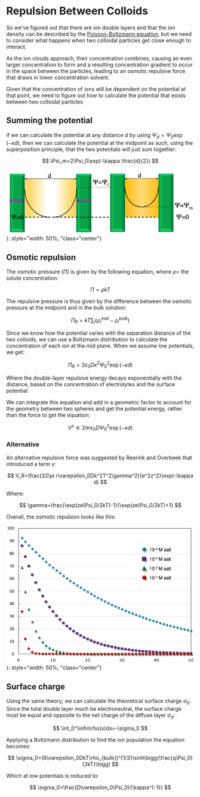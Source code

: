 #          Repulsion Between Colloids

So we've figured out that there are ion double layers and that the ion density can be described by the [Poisson-Boltzmann equation](../02b/#poisson-boltzmann-equation), but we need to consider what happens when two colloidal particles get close enough to interact.

As the ion clouds approach, their concentration combines, causing an even larger concentration to form and a resulting concentration gradient to occur in the space between the particles, leading to an osmotic repulsive force that draws in lower concentration solvent.

Given that the concentration of ions will be dependent on the potential at that point, we need to figure out how to calculate the potential that exists between two colloidal particles

## Summing the potential

if we can calculate the potential at any distance $d$ by using $\Psi_d=\Psi_0\exp(-\kappa d)$, then we can calculate the potential at the midpoint as such, using the superposition principle, that the two potentials will just sum together:

$$
\Psi_m=2\Psi_0\exp(-\kappa \frac{d}{2})
$$

![!superpositon](superpositon.png){: style="width: 50%; "class="center"}



## Osmotic repulsion

The osmotic pressure ($\Pi$) is given by the following equation, where $\rho=$ the solute concentration:

$$
\Pi=\rho kT
$$

The repulsive pressure is thus given by the difference between the osmotic pressure at the midpoint and in the bulk solution:

$$
\Pi_R=kT\sum_i(\rho_i^{mid}-\rho_i^{bulk})
$$

Since we know how the potential varies with the separation distance of the two colloids, we can use a Boltzmann distribution to calculate the concentration of each ion at the mid plane. When we assume low potentials, we get:

$$
\Pi_R=2\varepsilon_0D\kappa^2\Psi^2_0\exp(-\kappa d)
$$

Where the double-layer repulsive energy decays exponentially with the distance, based on the concentration of electrolytes and the surface potential

We can integrate this equation and add in a geometric factor to account for the geometry between two spheres and get the potential energy, rather than the force to get the equation:

$$
V^s\approxeq2\pi r\varepsilon_0D\Psi^2_0\exp(-\kappa d)
$$

### Alternative

An alternative repulsive force was suggested by Reerink and Overbeek that introduced a term $\gamma$:

$$
V_R=\frac{32\pi r\varepsilon_0Dk^2T^2\gamma^2}{e^2z^2}\exp(-\kappa d)
$$

Where:

$$
\gamma=\frac{\exp(ze\Psi_0/2kT)-1}{\exp(ze\Psi_0/2kT)+1}
$$

Overall, the osmotic repulsion looks like this:

![!repulsive](repulsive.png){: style="width: 50%; "class="center"}

## Surface charge

Using the same theory, we can calculate the theoretical surface charge $\sigma_0$. Since the total double layer much be electroneutral, the surface charge must be equal and opposite to the net charge of the diffuse layer $\sigma_d$:

$$
\int_0^\infin\rho(x)dx=-\sigma_0
$$

Applying a Boltzmann distribution to find the ion population the equation becomes:

$$
\sigma_0=(8\varepsilon_0DkT\rho_{bulk})^{1/2}\sinh\bigg(\frac{q\Psi_0}{2kT}\bigg)
$$

Which at low potentials is reduced to:

$$
\sigma_0=\frac{D\varepsilon_0\Psi_0}{\kappa^{-1}}
$$

